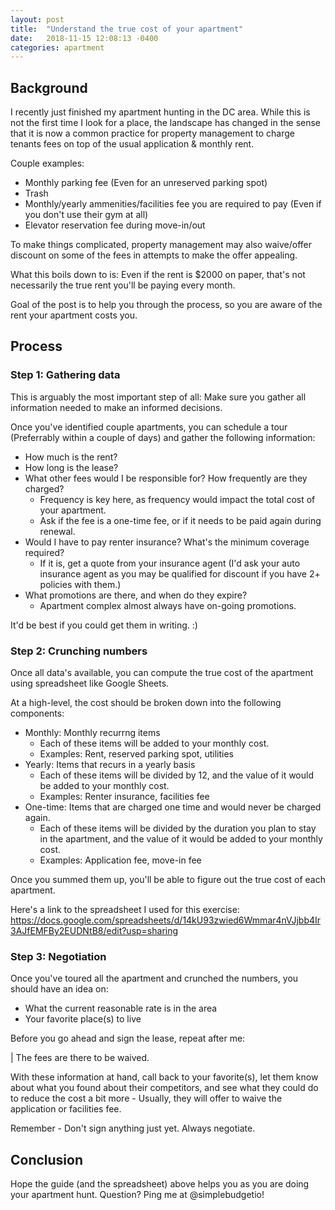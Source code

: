 ```yaml
---
layout: post
title:  "Understand the true cost of your apartment"
date:   2018-11-15 12:08:13 -0400
categories: apartment
---
```

## Background
I recently just finished my apartment hunting in the DC area. While this is not
the first time I look for a place, the landscape has changed in the sense that
it is now a common practice for property management to charge tenants fees on
top of the usual application & monthly rent.

Couple examples:
* Monthly parking fee (Even for an unreserved parking spot)
* Trash
* Monthly/yearly ammenities/facilities fee you are required to pay (Even if you
  don't use their gym at all)
* Elevator reservation fee during move-in/out

To make things complicated, property management may also waive/offer discount
on some of the fees in attempts to make the offer appealing.

What this boils down to is: Even if the rent is $2000 on paper, that's not
necessarily the true rent you'll be paying every month.

Goal of the post is to help you through the process, so you are aware of the
rent your apartment costs you.

## Process
### Step 1: Gathering data

This is arguably the most important step of all: Make sure you gather all
information needed to make an informed decisions.

Once you've identified couple apartments, you can schedule a tour (Preferrably
within a couple of days) and gather the following information:

* How much is the rent?
* How long is the lease?
* What other fees would I be responsible for? How frequently are they charged?
   * Frequency is key here, as frequency would impact the total cost of your
   apartment.
   * Ask if the fee is a one-time fee, or if it needs to be paid again during
   renewal.
* Would I have to pay renter insurance? What's the minimum coverage required?
   * If it is, get a quote from your insurance agent (I'd ask your auto
   insurance agent as you may be qualified for discount if you have 2+ policies
   with them.)
* What promotions are there, and when do they expire?
   * Apartment complex almost always have on-going promotions.

It'd be best if you could get them in writing. :)

### Step 2: Crunching numbers

Once all data's available, you can compute the true cost of the apartment using
spreadsheet like Google Sheets.

At a high-level, the cost should be broken down into the following components:
* Monthly: Monthly recurrng items
   * Each of these items will be added to your monthly cost.
   * Examples: Rent, reserved parking spot, utilities
* Yearly: Items that recurs in a yearly basis
   * Each of these items will be divided by 12, and the value of it would be
   added to your monthly cost.
   * Examples: Renter insurance, facilities fee
* One-time: Items that are charged one time and would never be charged again.
   * Each of these items will be divided by the duration you plan to stay in
   the apartment, and the value of it would be added to your monthly cost.
   * Examples: Application fee, move-in fee

Once you summed them up, you'll be able to figure out the true cost of each
apartment.

Here's a link to the spreadsheet I used for this exercise: https://docs.google.com/spreadsheets/d/14kU93zwied6Wmmar4nVJjbb4Ir3AJfEMFBy2EUDNtB8/edit?usp=sharing

### Step 3: Negotiation

Once you've toured all the apartment and crunched the numbers, you should have
an idea on:
* What the current reasonable rate is in the area
* Your favorite place(s) to live

Before you go ahead and sign the lease, repeat after me:

| The fees are there to be waived.

With these information at hand, call back to your favorite(s), let them know
about what you found about their competitors, and see what they could do to
reduce the cost a bit more - Usually, they will offer to waive the application
or facilities fee.

Remember - Don't sign anything just yet. Always negotiate.

## Conclusion

Hope the guide (and the spreadsheet) above helps you as you are doing your
apartment hunt. Question? Ping me at @simplebudgetio!

